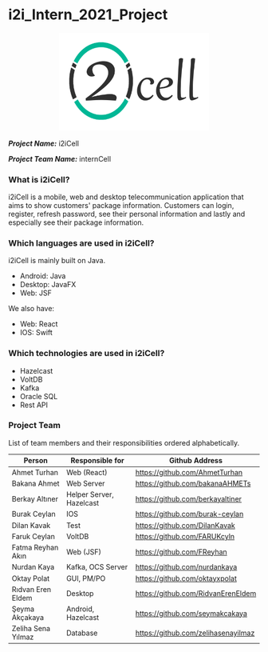 # i2i_Intern_2021_Project
<p align="center">
<img src="/GUI/i2iCellLogo.png" width="300">
 </p>
 
***Project Name:*** i2iCell

***Project Team Name:*** internCell

### What is i2iCell?
i2iCell is a mobile, web and desktop telecommunication application that aims to show customers' package information. Customers can login, register, refresh password, see their personal information and lastly and especially see their package information.

### Which languages are used in i2iCell?
i2iCell is mainly built on Java.

  * Android: Java
  * Desktop: JavaFX
  * Web: JSF

We also have:

* Web: React
* IOS: Swift

### Which technologies are used in i2iCell?

* Hazelcast
* VoltDB
* Kafka
* Oracle SQL
* Rest API

### Project Team

List of team members and their responsibilities ordered alphabetically.

| Person             | Responsible for       | Github Address                      |
| ------------------ | --------------------- | ----------------------------------- |
| Ahmet Turhan       | Web (React)           | https://github.com/AhmetTurhan      |
| Bakana Ahmet         | Web Server            | https://github.com/bakanaAHMETs     |
| Berkay Altıner     | Helper Server, Hazelcast         | https://github.com/berkayaltiner    |
| Burak Ceylan       | IOS                   | https://github.com/burak-ceylan     |
| Dilan Kavak        | Test                  | https://github.com/DilanKavak       |
| Faruk Ceylan       | VoltDB                | https://github.com/FARUKcyln        |
| Fatma Reyhan Akın  | Web (JSF)             | https://github.com/FReyhan          |
| Nurdan Kaya        | Kafka, OCS Server | https://github.com/nurdankaya       |
| Oktay Polat        | GUI, PM/PO            | https://github.com/oktayxpolat      |
| Rıdvan Eren Eldem  | Desktop               | https://github.com/RidvanErenEldem  |
| Şeyma Akçakaya     | Android, Hazelcast        | https://github.com/seymakcakaya     |
| Zeliha Sena Yılmaz | Database              | https://github.com/zelihasenayilmaz |
